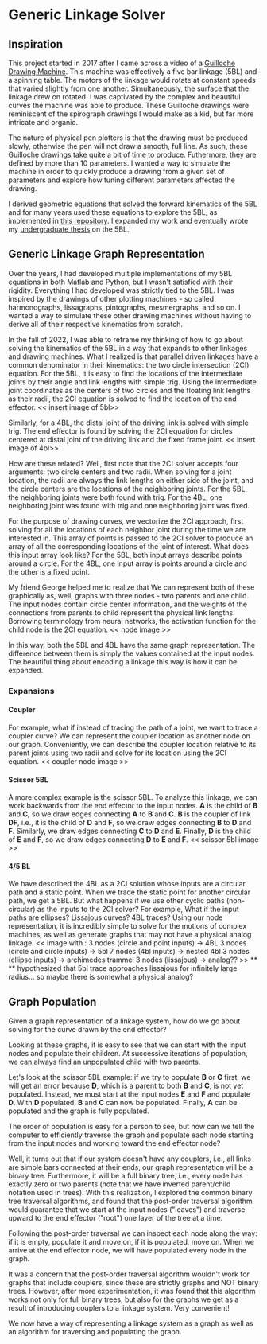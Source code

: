 # Generic Linkage Solver

## Inspiration
This project started in 2017 after I came across a video of a [Guilloche Drawing Machine](https://www.youtube.com/watch?v=BG9e06IWAxE). This machine was effectively a five bar linkage (5BL) and a spinning table. The motors of the linkage would rotate at constant speeds that varied slightly from one another. Simultaneously, the surface that the linkage drew on rotated. I was captivated by the complex and beautiful curves the machine was able to produce.
These Guilloche drawings were reminiscent of the spirograph drawings I would make as a kid, but far more intricate and organic.

The nature of physical pen plotters is that the drawing must be produced slowly, otherwise the pen will not draw a smooth, full line. As such, these Guilloche drawings take quite a bit of time to produce. Futhermore, they are defined by more than 10 parameters. I wanted a way to simulate the machine in order to quickly produce a drawing from a given set of parameters and explore how tuning different parameters affected the drawing.

I derived geometric equations that solved the forward kinematics of the 5BL and for many years used these equations to explore the 5BL, as implemented in [this repository](https://github.com/brandon-gamble/five_bar_linkage). I expanded my work and eventually wrote my [undergraduate thesis](https://scholarworks.uvm.edu/hcoltheses/406/) on the 5BL.

## Generic Linkage Graph Representation
Over the years, I had developed multiple implementations of my 5BL equations in both Matlab and Python, but I wasn't satisfied with their rigidity. Everything I had developed was strictly tied to the 5BL.
I was inspired by the drawings of other plotting machines - so called harmonographs, lissagraphs, pintographs, mesmergraphs, and so on. I wanted a way to simulate these other drawing machines without having to derive all of their respective kinematics from scratch.

In the fall of 2022, I was able to reframe my thinking of how to go about solving the kinematics of the 5BL in a way that expands to other linkages and drawing machines. What I realized is that parallel driven linkages have a common denominator in their kinematics: the two circle intersection (2CI) equation.
For the 5BL, it is easy to find the locations of the intermediate joints by their angle and link lengths with simple trig. Using the intermediate joint coordinates as the centers of two circles and the floating link lengths as their radii, the 2CI equation is solved to find the location of the end effector.
<< insert image of 5bl>>

Similarly, for a 4BL, the distal joint of the driving link is solved with simple trig. The end effector is found by solving the 2CI equation for circles centered at distal joint of the driving link and the fixed frame joint.
<< insert image of 4bl>>

How are these related? Well, first note that the 2CI solver accepts four arguments: two circle centers and two radii. When solving for a joint location, the radii are always the link lengths on either side of the joint, and the circle centers are the locations of the neighboring joints. For the 5BL, the neighboring joints were both found with trig. For the 4BL, one neighboring joint was found with trig and one neighboring joint was fixed.

For the purpose of drawing curves, we vectorize the 2CI approach, first solving for all the locations of each neighbor joint during the time we are interested in. This array of points is passed to the 2CI solver to produce an array of all the corresponding locations of the joint of interest. What does this input array look like? For the 5BL, both input arrays describe points around a circle. For the 4BL, one input array is points around a circle and the other is a fixed point.

My friend George helped me to realize that We can represent both of these graphically as, well, graphs with three nodes - two parents and one child. The input nodes contain circle center information, and the weights of the connections from parents to child represent the physical link lengths. Borrowing terminology from neural networks, the activation function for the child node is the 2CI equation.
<< node image >>

In this way, both the 5BL and 4BL have the same graph representation. The difference between them is simply the values contained at the input nodes.
The beautiful thing about encoding a linkage this way is how it can be expanded.

### Expansions

#### Coupler
For example, what if instead of tracing the path of a joint, we want to trace a coupler curve? We can represent the coupler location as another node on our graph. Conveniently, we can describe the coupler location relative to its parent joints using two radii and solve for its location using the 2CI equation.
<< coupler node image >>

#### Scissor 5BL
A more complex example is the scissor 5BL. To analyze this linkage, we can work backwards from the end effector to the input nodes. **A** is the child of **B** and **C**, so we draw edges connecting **A** to **B** and **C**.
**B** is the coupler of link **DF**, i.e., it is the child of **D** and **F**, so we draw edges connecting **B** to **D** and **F**.
Similarly, we draw edges connecting **C** to **D** and **E**.
Finally, **D** is the child of **E** and **F**, so we draw edges connecting **D** to **E** and **F**.
<< scissor 5bl image >>

#### 4/5 BL
We have described the 4BL as a 2CI solution whose inputs are a circular path and a static point. When we trade the static point for another circular path, we get a 5BL. But what happens if we use other cyclic paths (non-circular) as the inputs to the 2CI solver? For example, What if the input paths are ellipses? Lissajous curves? 4BL traces? Using our node representation, it is incredibly simple to solve for the motions of complex machines, as well as generate graphs that may not have a physical analog linkage.
<< image with :
3 nodes (circle and point inputs) -> 4BL
3 nodes (circle and circle inputs) -> 5bl
7 nodes (4bl inputs) -> nested 4bl
3 nodes (ellipse inputs) -> archimedes trammel
3 nodes (lissajous) -> analog?? >>  **
** hypothesized that 5bl trace approaches lissajous for infinitely large radius... so maybe there is somewhat a physical analog?

## Graph Population
Given a graph representation of a linkage system, how do we go about solving for the curve drawn by the end effector?

Looking at these graphs, it is easy to see that we can start with the input nodes and populate their children. At successive iterations of population, we can always find an unpopulated child with two parents.

Let's look at the scissor 5BL example: if we try to populate **B** or **C** first, we will get an error because **D**, which is a parent to both **B** and **C**, is not yet populated. Instead, we must start at the input nodes **E** and **F** and populate **D**. With **D** populated, **B** and **C** can now be populated. Finally, **A** can be populated and the graph is fully populated.

The order of population is easy for a person to see, but how can we tell the computer to efficiently traverse the graph and populate each node starting from the input nodes and working toward the end effector node?

Well, it turns out that if our system doesn't have any couplers, i.e., all links are simple bars connected at their ends, our graph representation will be a binary tree. Furthermore, it will be a full binary tree, i.e., every node has exactly zero or two parents (note that we have inverted parent/child notation used in trees).
With this realization, I explored the common binary tree traversal algorithms, and found that the post-order traversal algorithm would guarantee that we start at the input nodes ("leaves") and traverse upward to the end effector ("root") one layer of the tree at a time.

Following the post-order traversal we can inspect each node along the way: if it is empty, populate it and move on, if it is populated, move on.
When we arrive at the end effector node, we will have populated every node in the graph.

It was a concern that the post-order traversal algorithm wouldn't work for graphs that include couplers, since these are strictly graphs and NOT binary trees. However, after more experimentation, it was found that this algorithm works not only for full binary trees, but also for the graphs we get as a result of introducing couplers to a linkage system. Very convenient!

We now have a way of representing a linkage system as a graph as well as an algorithm for traversing and populating the graph.  

<!-- ## Terminology
A 5BL has two driving links, two floating links, and a grounding link. For the purpose of drawing spirographs, the driving links are rotated at constant speeds and a complex curve is drawn. In order to be able to simulate more complex machines, the kinematics of the 5BL are broken into discrete steps.

The **drive point** is joint of the driving link and the floating link.
The **drive trace** is the path traced by the drive point.  For the 5BL, the drive traces are simply circles.

The **float point** is the joint between the floating links.
The **end-effector** is the location we place the virtual pen that draws our nice curves.
The **float trace** is the curve drawn when we place the end-effector at the float point.
The end-effector can be placed at other locations fixed relative to a floating link. When the end-effector is not at the float point, we call its path a **coupler trace**.

Note that the float trace is found geometrically as the intersection of two circles (2CI). The circles are centered at the drive points with radii equal to the lengths of the floating links. This is useful later on when we expand to more complicated drawing machines.

Finally, to go from the float trace to a **spirograph**, we must rotate the drawing surface while the 5BL draws the float trace. As the table rotates, the float trace is stretched, or smeared out in an arc. Note that the float trace is cyclic. We call the smeared image of the float trace a **smear trace**. To make computation faster, we only compute a single smear trace and then copy it as desired to create the final spirograph image.

## Drive Trace

As previously mentioned, the drive traces of a 5BL drawing machine are simply circles. By using drive traces that are non-circular, we can simulate more complex drawing machines and draw new spirograph images.

For example, the scissored 5BL (sometimes referred to as a pintograph) can actually be simulated without any additional math if we realize that the output of the machine is a float trace whose driving traces are coupler traces of the parent 5BL.

A four bar linkage can be analyzed as a float trace whose driving traces are a circle and a stationary point. We can thus simulate a four bar linkage and use the output as the driving trace for a spirograph. We can go further by using coupler traces of the four bar linkage as driving traces for a spirograph image.

The harmonograph is similar to a 5BL but the driving links get their energy from a pendulum rather than from a motor. As such, their motion damps out as the machine draws. This can be simulated by using inward spirals as drive traces.

Other ideas for modified drive traces are using polygons, helices, lissajous curves, or any other cyclic curve.

## Neural Net / Tree Encoding

If we abstract the above analysis one step further we can think of it as a tree-like structure. If can encode the drawing machine generically as a tree, then we can encode very complex machines as well as machines that may not have a physical analog.

The first step is to realize that the coupler trace of a link can actually be solved as a 2CI of the two joints of the link. Rather than defining the coupler point using polar coordinates wrt the two joints, we define is using its distances to each of the joints.

With the coupler trace reframed as a 2CI, we now have only one kinematic solver.

Now, how does a drawing machine translate to a tree structure? Take the simple 5bl, for example. The driving points are represented as input nodes, and the end effector is represented as an output node, which is connected to the two input nodes. The data held at each node is a set of points.
For an input node, the points are computed by an arbitrary driver function (could be a circle, as in the 5bl, or a more complicated curve such as a Lissajous curve).
Any node that is not an input has exactly two nodes connected to it, and its data is the set of points that are the 2CI solution to the sets of points of its connecting nodes.

if no coupler, then tree is full
if coupler, then not a tree bc we have a cycle

Notation to clarify:
upstream/downstream direction: think of upstream as the input side and info is propagated downstream as we solve each layer

parent/child direction: are parents the input nodes, since two parents have a child, or use tree terminology for parent as root and each parent has two children.

use tree terms or net terms? -->
